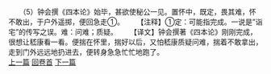 　　（5）钟会撰《四本论》始毕，甚欲使秘公一见。置怀中，既定，畏其难，怀不敢出，于户外遥掷，便回急走①。
　　【注释】①定：可能指完成。一说是”诣宅”的传写之误。难：问难；质疑。
　　【译文】钟会撰著《四本论》刚刚完成，很想让嵇康看一看。便揣在怀里，揣好以后，又怕嵇康质疑问难，揣着不敢拿出，走到门外远远地扔进去，便转身急急忙忙地跑了。
<br>[上一篇](04_004) [回卷首](04_000) [下一篇](04_006)
